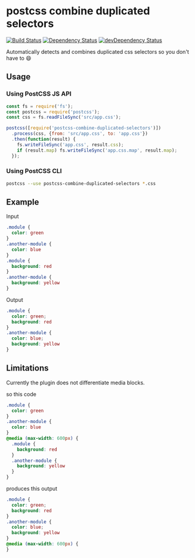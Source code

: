 # postcss combine duplicated selectors

[![Build Status](https://travis-ci.org/ChristianMurphy/postcss-combine-duplicated-selectors.svg?branch=master)](https://travis-ci.org/ChristianMurphy/postcss-combine-duplicated-selectors)
[![Dependency Status](https://david-dm.org/ChristianMurphy/postcss-combine-duplicated-selectors.svg)](https://david-dm.org/ChristianMurphy/postcss-combine-duplicated-selectors)
[![devDependency Status](https://david-dm.org/ChristianMurphy/postcss-combine-duplicated-selectors/dev-status.svg)](https://david-dm.org/ChristianMurphy/postcss-combine-duplicated-selectors#info=devDependencies)

Automatically detects and combines duplicated css selectors so you don't have to
:smile:

## Usage

### Using PostCSS JS API

``` js
const fs = require('fs');
const postcss = require('postcss');
const css = fs.readFileSync('src/app.css');

postcss([require('postcss-combine-duplicated-selectors')])
  .process(css, {from: 'src/app.css', to: 'app.css'})
  .then(function(result) {
    fs.writeFileSync('app.css', result.css);
    if (result.map) fs.writeFileSync('app.css.map', result.map);
  });
```

### Using PostCSS CLI

``` sh
postcss --use postcss-combine-duplicated-selectors *.css
```

## Example

Input

``` css
.module {
  color: green
}
.another-module {
  color: blue
}
.module {
  background: red
}
.another-module {
  background: yellow
}
```

Output

``` css
.module {
  color: green;
  background: red
}
.another-module {
  color: blue;
  background: yellow
}
```

## Limitations

Currently the plugin does not differentiate media blocks.

so this code

``` css
.module {
  color: green
}
.another-module {
  color: blue
}
@media (max-width: 600px) {
  .module {
    background: red
  }
  .another-module {
    background: yellow
  }
}
```

produces this output

``` css
.module {
  color: green;
  background: red
}
.another-module {
  color: blue;
  background: yellow
}
@media (max-width: 600px) {
}
```
